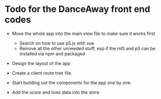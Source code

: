 # Todo for the DanceAway front end codes
- Move the whole app into the main view file to make sure it works first.
    - Search on how to use p5.js with vue
    - Remove all the other unneeded stuff, esp if the ml5 and p5 can be installed via npm and packaged
- Design the layout of the app
- Create a client route tree file.
- Start building out the components for the app one by one.

- Add the score and lives data into the store